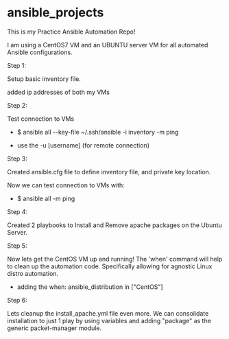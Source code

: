 # ansible_projects

This is my Practice Ansible Automation Repo!

I am using a CentOS7 VM and an UBUNTU server VM
for all automated Ansible configurations.

Step 1:

Setup basic inventory file.

added ip addresses of both my VMs

Step 2:

Test connection to VMs

- $ ansible all --key-file ~/.ssh/ansible -i inventory -m ping

- use the -u [username] (for remote connection)

Step 3:

Created ansible.cfg file to define inventory file, and private key location.

Now we can test connection to VMs with:

- $ ansible all -m ping

Step 4:

Created 2 playbooks to Install and Remove apache packages on the Ubuntu Server.

Step 5:

Now lets get the CentOS VM up and running! The 'when' command will help to clean up the automation code. Specifically allowing for agnostic Linux distro automation.

- adding the
  when: ansible_distribution in ["CentOS"]

Step 6:

Lets cleanup the install_apache.yml file even more. We can consolidate installation to just 1 play by using variables and adding "package" as the generic packet-manager module.
